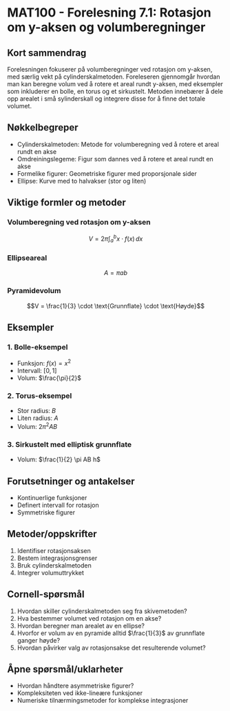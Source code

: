 # MAT100 - Forelesning 7.1: Rotasjon om y-aksen og volumberegninger

## Kort sammendrag
Forelesningen fokuserer på volumberegninger ved rotasjon om y-aksen, med særlig vekt på cylinderskalmetoden. Foreleseren gjennomgår hvordan man kan beregne volum ved å rotere et areal rundt y-aksen, med eksempler som inkluderer en bolle, en torus og et sirkustelt. Metoden innebærer å dele opp arealet i små sylinderskall og integrere disse for å finne det totale volumet.

## Nøkkelbegreper
- Cylinderskalmetoden: Metode for volumberegning ved å rotere et areal rundt en akse
- Omdreiningslegeme: Figur som dannes ved å rotere et areal rundt en akse
- Formelike figurer: Geometriske figurer med proporsjonale sider
- Ellipse: Kurve med to halvakser (stor og liten)

## Viktige formler og metoder

### Volumberegning ved rotasjon om y-aksen
$$V = 2\pi \int_{a}^{b} x \cdot f(x) \, dx$$

### Ellipseareal
$$A = \pi ab$$

### Pyramidevolum
$$V = \frac{1}{3} \cdot \text{Grunnflate} \cdot \text{Høyde}$$

## Eksempler

### 1. Bolle-eksempel
- Funksjon: $f(x) = x^2$
- Intervall: $[0,1]$
- Volum: $\frac{\pi}{2}$

### 2. Torus-eksempel
- Stor radius: $B$
- Liten radius: $A$
- Volum: $2\pi^2 AB$

### 3. Sirkustelt med elliptisk grunnflate
- Volum: $\frac{1}{2} \pi AB h$

## Forutsetninger og antakelser
- Kontinuerlige funksjoner
- Definert intervall for rotasjon
- Symmetriske figurer

## Metoder/oppskrifter
1. Identifiser rotasjonsaksen
2. Bestem integrasjonsgrenser
3. Bruk cylinderskalmetoden
4. Integrer volumuttrykket

## Cornell-spørsmål
1. Hvordan skiller cylinderskalmetoden seg fra skivemetoden?
2. Hva bestemmer volumet ved rotasjon om en akse?
3. Hvordan beregner man arealet av en ellipse?
4. Hvorfor er volum av en pyramide alltid $\frac{1}{3}$ av grunnflate ganger høyde?
5. Hvordan påvirker valg av rotasjonsakse det resulterende volumet?

## Åpne spørsmål/uklarheter
- Hvordan håndtere asymmetriske figurer?
- Kompleksiteten ved ikke-lineære funksjoner
- Numeriske tilnærmingsmetoder for komplekse integrasjoner